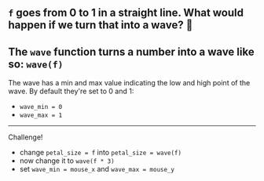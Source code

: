 `f` goes from 0 to 1 in a straight line. What would happen if we turn that into a wave? 🌊
---
The `wave` function turns a number into a wave like so:
`wave(f)`
---
The wave has a min and max value indicating the low and high point of the wave. By default they're set to 0 and 1:
- `wave_min = 0`
- `wave_max = 1`
---
Challenge!
- change `petal_size = f` into `petal_size = wave(f)`
- now change it to `wave(f * 3)`
- set `wave_min = mouse_x` and `wave_max = mouse_y`